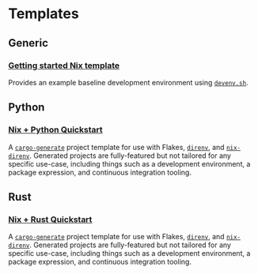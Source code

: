 # Templates

## Generic

### [Getting started Nix template][getting-started-nix-template]

Provides an example baseline development environment using
[`devenv.sh`][devenv].

[getting-started-nix-template]: https://github.com/nix-dot-dev/getting-started-nix-template

## Python

### [Nix + Python Quickstart][nix-python-quickstart]

A [`cargo-generate`][cargo-generate] project template for use with Flakes,
[`direnv`][direnv], and [`nix-direnv`][nix-direnv]. Generated projects are
fully-featured but not tailored for any specific use-case, including things such
as a development environment, a package expression, and continuous integration
tooling.

[nix-python-quickstart]: https://or.computer.surgery/charles/nix-python-quickstart

## Rust

### [Nix + Rust Quickstart][nix-rust-quickstart]

A [`cargo-generate`][cargo-generate] project template for use with Flakes,
[`direnv`][direnv], and [`nix-direnv`][nix-direnv]. Generated projects are
fully-featured but not tailored for any specific use-case, including things such
as a development environment, a package expression, and continuous integration
tooling.

[nix-rust-quickstart]: https://or.computer.surgery/charles/nix-rust-quickstart

<!-- General links -->

[cargo-generate]: https://cargo-generate.github.io/cargo-generate/
[devenv]: https://devenv.sh
[direnv]: https://direnv.net/
[nix-direnv]: https://github.com/nix-community/nix-direnv
